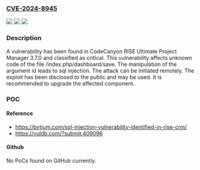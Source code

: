 ### [CVE-2024-8945](https://cve.mitre.org/cgi-bin/cvename.cgi?name=CVE-2024-8945)
![](https://img.shields.io/static/v1?label=Product&message=RISE%20Ultimate%20Project%20Manager&color=blue)
![](https://img.shields.io/static/v1?label=Version&message=%3D%203.7.0%20&color=brighgreen)
![](https://img.shields.io/static/v1?label=Vulnerability&message=SQL%20Injection&color=brighgreen)

### Description

A vulnerability has been found in CodeCanyon RISE Ultimate Project Manager 3.7.0 and classified as critical. This vulnerability affects unknown code of the file /index.php/dashboard/save. The manipulation of the argument id leads to sql injection. The attack can be initiated remotely. The exploit has been disclosed to the public and may be used. It is recommended to upgrade the affected component.

### POC

#### Reference
- https://bytium.com/sql-injection-vulnerability-identified-in-rise-crm/
- https://vuldb.com/?submit.409096

#### Github
No PoCs found on GitHub currently.

